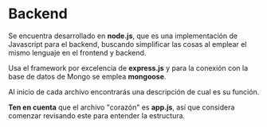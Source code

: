 # Backend

Se encuentra desarrollado en **node.js**, que es una implementación de Javascript para el backend, buscando simplificar las cosas al emplear el mismo lenguaje en el frontend y backend.

Usa el framework por excelencia de **express.js** y para la conexión con la base de datos de Mongo se emplea **mongoose**.

Al inicio de cada archivo encontrarás una descripción de cual es su función.

**Ten en cuenta** que el archivo "corazón" es **app.js**, así que considera comenzar revisando este para entender la estructura.
